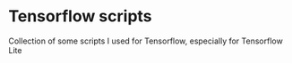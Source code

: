 # Tensorflow scripts

Collection of some scripts I used for Tensorflow, especially for Tensorflow Lite
